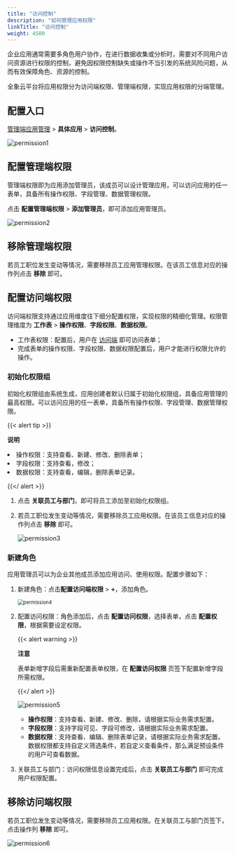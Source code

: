 ```yaml
---
title: "访问控制"
description: "如何管理应用权限"
linkTitle: "访问控制"
weight: 4500
---
```


企业应用通常需要多角色用户协作，在进行数据收集或分析时，需要对不同用户访问资源进行权限的控制，避免因权限控制缺失或操作不当引发的系统风险问题，从而有效保障角色、资源的控制。

全象云平台将应用权限分为访问端权限、管理端权限，实现应用权限的分端管理。





## 配置入口

[管理端应用管理](https://portal.quanxiang.dev/apps) > **具体应用** > **访问控制**。

![permission1](/images/manual/permission/permission1.png)



## 配置管理端权限

管理端权限即为应用添加管理员，该成员可以设计管理应用，可以访问应用的任一表单，具备所有操作权限、字段管理、数据管理权限。

点击 **配置管理端权限** > **添加管理员**，即可添加应用管理员。

![permission2](/images/manual/permission/permission2.png)

## 移除管理端权限

若员工职位发生变动等情况，需要移除员工应用管理权限。在该员工信息对应的操作列点击 **移除** 即可。

## 配置访问端权限

访问端权限支持通过应用维度往下细分配置权限，实现权限的精细化管理。权限管理维度为 **工作表** > **操作权限**、**字段权限**、**数据权限**。

- 工作表权限：配置后，用户在 [访问端](https://home.quanxiang.dev) 即可访问表单；
- 完成表单的操作权限、字段权限、数据权限配置后，用户才能进行权限允许的操作。



### 初始化权限组

初始化权限组由系统生成，应用创建者默认归属于初始化权限组，具备应用管理的最高权限。可以访问应用的任一表单，具备所有操作权限、字段管理、数据管理权限。

{{< alert tip >}}

**说明**

<li>操作权限：支持查看、新建、修改、删除表单；<li>字段权限：支持查看，修改；<li>数据权限：支持查看，编辑，删除表单记录。

{{</ alert >}}

1. 点击 **关联员工与部门**，即可将员工添加至初始化权限组。

2. 若员工职位发生变动等情况，需要移除员工应用权限。在该员工信息对应的操作列点击 **移除** 即可。

   ![permission3](/images/manual/permission/permission3.png)

### 新建角色

应用管理员可以为企业其他成员添加应用访问、使用权限。配置步骤如下：

1. 新建角色：点击**配置访问端权限** > **+**，添加角色。

   <img src="/images/manual/permission/permission4.png" alt="permission4" style="zoom:80%;" />

2. 配置访问权限：角色添加后，点击 **配置访问权限**，选择表单，点击 **配置权限**，根据需要设定权限。

   {{< alert warning >}}

   **注意**

   表单新增字段后需重新配置表单权限，在 **配置访问权限** 页签下配置新增字段所需权限。

    {{</ alert >}}

   ![permission5](/images/manual/permission/permission5.png)

   - **操作权限**：支持查看、新建、修改、删除，请根据实际业务需求配置。
   - **字段权限**：支持字段可见、字段可修改，请根据实际业务需求配置。
   - **数据权限**：支持查看、编辑、删除表单记录，请根据实际业务需求配置。数据权限都支持自定义筛选条件，若自定义查看条件，那么满足预设条件的用户可查看数据。

3. 关联员工与部门：访问权限信息设置完成后，点击 **关联员工与部门** 即可完成用户权限配置。

   



## 移除访问端权限

若员工职位发生变动等情况，需要移除员工应用权限。在关联员工与部门页签下，点击操作列 **移除** 即可。

![permission6](/images/manual/permission/permission6.png)
